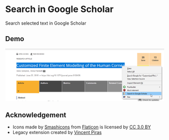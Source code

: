 # Search in Google Scholar

Search selected text in Google Scholar

## Demo
![demo](https://github.com/mammothb/search-in-google-scholar/raw/master/images/demo.png)

## Acknowledgement
* Icons made by [Smashicons](https://www.flaticon.com/authors/smashicons) from [Flaticon](https://www.flaticon.com/) is licensed by [CC 3.0 BY](http://creativecommons.org/licenses/by/3.0/)
* Legacy extension created by [Vincent Piras](https://sites.google.com/site/vincentpiras/sigs)